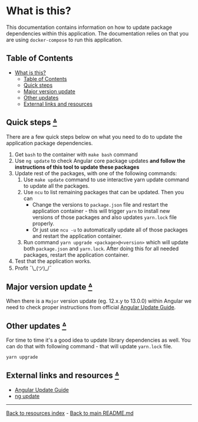 # What is this?

This documentation contains information on how to update package dependencies
within this application. The documentation relies on that you are using
`docker-compose` to run this application.

## Table of Contents

* [What is this?](#what-is-this)
  * [Table of Contents](#table-of-contents)
  * [Quick steps](#quick-steps-table-of-contents)
  * [Major version update](#major-version-update-table-of-contents)
  * [Other updates](#other-updates-table-of-contents)
  * [External links and resources](#external-links-and-resources-table-of-contents)

## Quick steps [ᐞ](#table-of-contents)

There are a few quick steps below on what you need to do to update the
application package dependencies.

1. Get `bash` to the container with `make bash` command
2. Use `ng update` to check Angular core package updates **and follow
   the instructions of this tool to update these packages**
3. Update rest of the packages, with one of the following commands:
   1. Use `make update` command to use interactive yarn update command to
      update all the packages.
   2. Use `ncu` to list remaining packages that can be updated. Then you can
      * Change the versions to `package.json` file and restart the application
        container - this will trigger `yarn` to install new versions of those
        packages and also updates `yarn.lock` file properly.
      * Or just use `ncu -u` to automatically update all of those packages and
        restart the application container.
   3. Run command `yarn upgrade <package>@<version>` which will update both
      `package.json` and `yarn.lock`. After doing this for all needed
      packages, restart the application container.
4. Test that the application works.
5. Profit ¯\\\_(ツ)_/¯

## Major version update [ᐞ](#table-of-contents)

When there is a `Major` version update (eg. 12.x.y to 13.0.0) within Angular we
need to check proper instructions from official [Angular Update Guide](https://update.angular.io).

## Other updates [ᐞ](#table-of-contents)

For time to time it's a good idea to update library dependencies as well. You
can do that with following command - that will update `yarn.lock` file.

```bash
yarn upgrade
```

## External links and resources [ᐞ](#table-of-contents)

* [Angular Update Guide](https://update.angular.io)
* [ng update](https://angular.io/cli/update)

---

[Back to resources index](README.md) - [Back to main README.md](../README.md)
